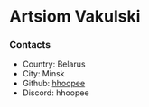 # Artsiom Vakulski

### Contacts
* Country: Belarus
* City: Minsk
* Github: [hhoopee](https://github.com/hhoopee)
* Discord: hhoopee